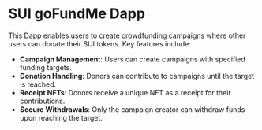 # SUI goFundMe Dapp

This Dapp enables users to create crowdfunding campaigns where other users can donate their SUI tokens. Key features include:

  - **Campaign Management**: Users can create campaigns with specified funding targets.
  - **Donation Handling**: Donors can contribute to campaigns until the target is reached.
  - **Receipt NFTs**: Donors receive a unique NFT as a receipt for their contributions.
  - **Secure Withdrawals**: Only the campaign creator can withdraw funds upon reaching the target.
